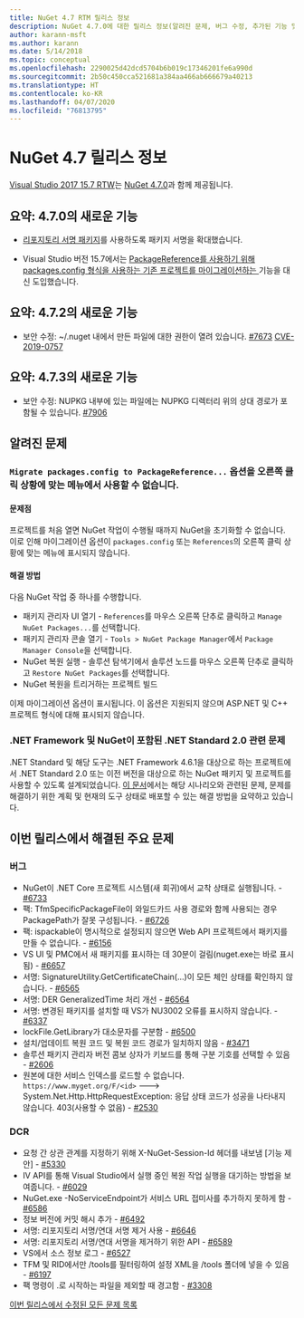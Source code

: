 ```yaml
---
title: NuGet 4.7 RTM 릴리스 정보
description: NuGet 4.7.0에 대한 릴리스 정보(알려진 문제, 버그 수정, 추가된 기능 및 DCR 포함)
author: karann-msft
ms.author: karann
ms.date: 5/14/2018
ms.topic: conceptual
ms.openlocfilehash: 2290025d42dcd5704b6b019c17346201fe6a990d
ms.sourcegitcommit: 2b50c450cca521681a384aa466ab666679a40213
ms.translationtype: HT
ms.contentlocale: ko-KR
ms.lasthandoff: 04/07/2020
ms.locfileid: "76813795"
---
```

# <a name="nuget-47-release-notes"></a>NuGet 4.7 릴리스 정보

[Visual Studio 2017 15.7 RTW](https://www.visualstudio.com/news/releasenotes/vs2017-relnotes)는 [NuGet 4.7.0](https://dist.nuget.org/win-x86-commandline/v4.7.0/nuget.exe)과 함께 제공됩니다.

## <a name="summary-whats-new-in-470"></a>요약: 4.7.0의 새로운 기능

* [리포지토리 서명 패키지](https://github.com/NuGet/Home/wiki/Repository-Signatures)를 사용하도록 패키지 서명을 확대했습니다.

* Visual Studio 버전 15.7에서는 [PackageReference를 사용하기 위해 packages.config 형식을 사용하는 기존 프로젝트를 마이그레이션하는 ](../consume-packages/migrate-packages-config-to-package-reference.md) 기능을 대신 도입했습니다.

## <a name="summary-whats-new-in-472"></a>요약: 4.7.2의 새로운 기능

* 보안 수정: ~/.nuget 내에서 만든 파일에 대한 권한이 열려 있습니다. [#7673](https://github.com/NuGet/Home/issues/7673) [CVE-2019-0757](https://portal.msrc.microsoft.com/en-us/security-guidance/advisory/CVE-2019-0757)

## <a name="summary-whats-new-in-473"></a>요약: 4.7.3의 새로운 기능

* 보안 수정: NUPKG 내부에 있는 파일에는 NUPKG 디렉터리 위의 상대 경로가 포함될 수 있습니다. [#7906](https://github.com/NuGet/Home/issues/7906)

## <a name="known-issues"></a>알려진 문제

### <a name="the-migrate-packagesconfig-to-packagereference-option-is-not-available-in-the-right-click-context-menu"></a>`Migrate packages.config to PackageReference...` 옵션을 오른쪽 클릭 상황에 맞는 메뉴에서 사용할 수 없습니다.

#### <a name="issue"></a>문제점

프로젝트를 처음 열면 NuGet 작업이 수행될 때까지 NuGet을 초기화할 수 없습니다. 이로 인해 마이그레이션 옵션이 `packages.config` 또는 `References`의 오른쪽 클릭 상황에 맞는 메뉴에 표시되지 않습니다.

#### <a name="workaround"></a>해결 방법

다음 NuGet 작업 중 하나를 수행합니다.
* 패키지 관리자 UI 열기 - `References`를 마우스 오른쪽 단추로 클릭하고 `Manage NuGet Packages...`를 선택합니다.
* 패키지 관리자 콘솔 열기 - `Tools > NuGet Package Manager`에서 `Package Manager Console`을 선택합니다.
* NuGet 복원 실행 - 솔루션 탐색기에서 솔루션 노드를 마우스 오른쪽 단추로 클릭하고 `Restore NuGet Packages`를 선택합니다.
* NuGet 복원을 트리거하는 프로젝트 빌드

이제 마이그레이션 옵션이 표시됩니다. 이 옵션은 지원되지 않으며 ASP.NET 및 C++ 프로젝트 형식에 대해 표시되지 않습니다.

### <a name="issues-with-net-standard-20-with-net-framework--nuget"></a>.NET Framework 및 NuGet이 포함된 .NET Standard 2.0 관련 문제

.NET Standard 및 해당 도구는 .NET Framework 4.6.1을 대상으로 하는 프로젝트에서 .NET Standard 2.0 또는 이전 버전을 대상으로 하는 NuGet 패키지 및 프로젝트를 사용할 수 있도록 설계되었습니다. [이 문서](https://github.com/dotnet/standard/issues/481)에서는 해당 시나리오와 관련된 문제, 문제를 해결하기 위한 계획 및 현재의 도구 상태로 배포할 수 있는 해결 방법을 요약하고 있습니다.

## <a name="top-issues-fixed-in-this-release"></a>이번 릴리스에서 해결된 주요 문제

### <a name="bugs"></a>버그

* NuGet이 .NET Core 프로젝트 시스템(새 회귀)에서 교착 상태로 실행됩니다. - [#6733](https://github.com/NuGet/Home/issues/6733)
* 팩: TfmSpecificPackageFile이 와일드카드 사용 경로와 함께 사용되는 경우 PackagePath가 잘못 구성됩니다. - [#6726](https://github.com/NuGet/Home/issues/6726)
* 팩: ispackable이 명시적으로 설정되지 않으면 Web API 프로젝트에서 패키지를 만들 수 없습니다. - [#6156](https://github.com/NuGet/Home/issues/6156)
* VS UI 및 PMC에서 새 패키지를 표시하는 데 30분이 걸림(nuget.exe는 바로 표시됨) - [#6657](https://github.com/NuGet/Home/issues/6657)
* 서명:  SignatureUtility.GetCertificateChain(...)이 모든 체인 상태를 확인하지 않습니다. - [#6565](https://github.com/NuGet/Home/issues/6565)
* 서명: DER GeneralizedTime 처리 개선 - [#6564](https://github.com/NuGet/Home/issues/6564)
* 서명: 변경된 패키지를 설치할 때 VS가 NU3002 오류를 표시하지 않습니다. - [#6337](https://github.com/NuGet/Home/issues/6337)
* lockFile.GetLibrary가 대소문자를 구분함 - [#6500](https://github.com/NuGet/Home/issues/6500)
* 설치/업데이트 복원 코드 및 복원 코드 경로가 일치하지 않음 - [#3471](https://github.com/NuGet/Home/issues/3471)
* 솔루션 패키지 관리자 버전 콤보 상자가 키보드를 통해 구분 기호를 선택할 수 있음 - [#2606](https://github.com/NuGet/Home/issues/2606)
* 원본에 대한 서비스 인덱스를 로드할 수 없습니다. `https://www.myget.org/F/<id>` ---> System.Net.Http.HttpRequestException: 응답 상태 코드가 성공을 나타내지 않습니다. 403(사용할 수 없음) - [#2530](https://github.com/NuGet/Home/issues/2530)

### <a name="dcrs"></a>DCR

* 요청 간 상관 관계를 지정하기 위해 X-NuGet-Session-Id 헤더를 내보냄 [기능 제안] - [#5330](https://github.com/NuGet/Home/issues/5330)
* IV API를 통해 Visual Studio에서 실행 중인 복원 작업 실행을 대기하는 방법을 보여줍니다. - [#6029](https://github.com/NuGet/Home/issues/6029)
* NuGet.exe -NoServiceEndpoint가 서비스 URL 접미사를 추가하지 못하게 함 - [#6586](https://github.com/NuGet/Home/issues/6586)
* 정보 버전에 커밋 해시 추가 - [#6492](https://github.com/NuGet/Home/issues/6492)
* 서명: 리포지토리 서명/연대 서명 제거 사용 - [#6646](https://github.com/NuGet/Home/issues/6646)
* 서명:  리포지토리 서명/연대 서명을 제거하기 위한 API - [#6589](https://github.com/NuGet/Home/issues/6589)
* VS에서 소스 정보 로그 - [#6527](https://github.com/NuGet/Home/issues/6527)
* TFM 및 RID에서만 /tools를 필터링하여 설정 XML을 /tools 폴더에 넣을 수 있음 - [#6197](https://github.com/NuGet/Home/issues/6197)
* 팩 명령이 .로 시작하는 파일을 제외할 때 경고함  - [#3308](https://github.com/NuGet/Home/issues/3308)

[이번 릴리스에서 수정된 모든 문제 목록](https://github.com/NuGet/Home/issues?q=is%3Aissue+is%3Aclosed+milestone%3A%224.7")
